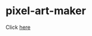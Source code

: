 # pixel-art-maker
Click [here](https://htmlpreview.github.io/?https://github.com/akashhardia/pixel-art-maker/blob/master/index.html)
